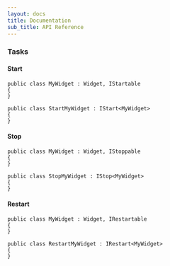```yaml
---
layout: docs
title: Documentation
sub_title: API Reference
---
```


### Tasks

#### Start

```
public class MyWidget : Widget, IStartable
{
}
```

```
public class StartMyWidget : IStart<MyWidget>
{
}
```

#### Stop

```
public class MyWidget : Widget, IStoppable
{
}
```

```
public class StopMyWidget : IStop<MyWidget>
{
}
```

#### Restart

```
public class MyWidget : Widget, IRestartable
{
}
```

```
public class RestartMyWidget : IRestart<MyWidget>
{
}
```
